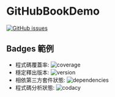 # GitHubBookDemo

<a href="https://github.com/matsurigoto/GitHubBookDemo/issues"><img alt="GitHub issues" src="https://img.shields.io/github/issues/matsurigoto/GitHubBookDemo?style=plastic"></a>


## Badges 範例

- 程式碼覆蓋率: ![coverage](https://img.shields.io/badge/coverage-80%25-yellowgreen)
- 穩定釋出版本: ![version](https://img.shields.io/badge/version-1.2.3-blue)
- 相依第三方套件狀態: ![dependencies](https://img.shields.io/badge/dependencies-out%20of%20date-orange)
- 程式碼分析狀態: ![codacy](https://img.shields.io/badge/codacy-B-green)
